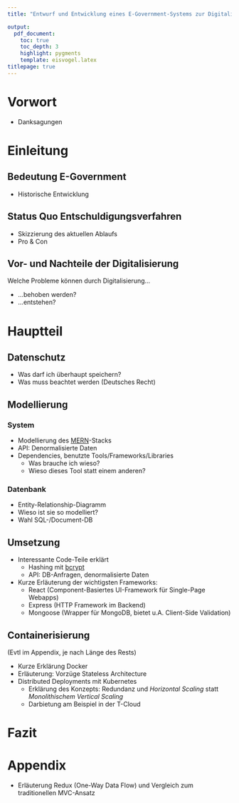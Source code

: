 ```yaml
---
title: "Entwurf und Entwicklung eines E-Government-Systems zur Digitalisierung des Entschuldigungsverfahrens"

output:
  pdf_document:
    toc: true
    toc_depth: 3
    highlight: pygments
    template: eisvogel.latex
titlepage: true
---
```


# Vorwort
- Danksagungen

# Einleitung
## Bedeutung E-Government
- Historische Entwicklung

## Status Quo Entschuldigungsverfahren
- Skizzierung des aktuellen Ablaufs
- Pro & Con

## Vor- und Nachteile der Digitalisierung
Welche Probleme können durch Digitalisierung...

- ...behoben werden?
- ...entstehen?

# Hauptteil
## Datenschutz
- Was darf ich überhaupt speichern?
- Was muss beachtet werden (Deutsches Recht)

## Modellierung
### System
- Modellierung des [MERN](http://mern.io/)-Stacks
- API: Denormalisierte Daten
- Dependencies, benutzte Tools/Frameworks/Libraries
  - Was brauche ich wieso?
  - Wieso dieses Tool statt einem anderen?

### Datenbank
- Entity-Relationship-Diagramm
- Wieso ist sie so modelliert?
- Wahl SQL-/Document-DB

## Umsetzung
- Interessante Code-Teile erklärt
  - Hashing mit [bcrypt](https://de.wikipedia.org/wiki/Bcrypt)
  - API: DB-Anfragen, denormalisierte Daten
- Kurze Erläuterung der wichtigsten Frameworks:
  - React (Component-Basiertes UI-Framework für Single-Page Webapps)
  - Express (HTTP Framework im Backend)
  - Mongoose (Wrapper für MongoDB, bietet u.A. Client-Side Validation)

## Containerisierung
(Evtl im Appendix, je nach Länge des Rests)

- Kurze Erklärung Docker
- Erläuterung: Vorzüge Stateless Architecture
- Distributed Deployments mit Kubernetes
  - Erklärung des Konzepts: Redundanz und *Horizontal Scaling* statt *Monolithischem Vertical Scaling*
  - Darbietung am Beispiel in der T-Cloud

# Fazit

# Appendix
- Erläuterung Redux (One-Way Data Flow) und Vergleich zum traditionellen MVC-Ansatz
